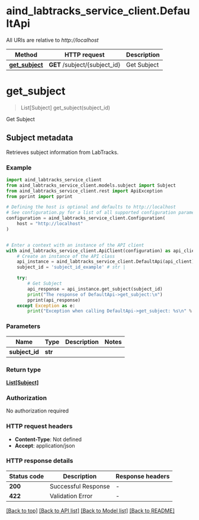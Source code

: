 # aind_labtracks_service_client.DefaultApi

All URIs are relative to *http://localhost*

Method | HTTP request | Description
------------- | ------------- | -------------
[**get_subject**](DefaultApi.md#get_subject) | **GET** /subject/{subject_id} | Get Subject


# **get_subject**
> List[Subject] get_subject(subject_id)

Get Subject

## Subject metadata
Retrieves subject information from LabTracks.

### Example


```python
import aind_labtracks_service_client
from aind_labtracks_service_client.models.subject import Subject
from aind_labtracks_service_client.rest import ApiException
from pprint import pprint

# Defining the host is optional and defaults to http://localhost
# See configuration.py for a list of all supported configuration parameters.
configuration = aind_labtracks_service_client.Configuration(
    host = "http://localhost"
)


# Enter a context with an instance of the API client
with aind_labtracks_service_client.ApiClient(configuration) as api_client:
    # Create an instance of the API class
    api_instance = aind_labtracks_service_client.DefaultApi(api_client)
    subject_id = 'subject_id_example' # str | 

    try:
        # Get Subject
        api_response = api_instance.get_subject(subject_id)
        print("The response of DefaultApi->get_subject:\n")
        pprint(api_response)
    except Exception as e:
        print("Exception when calling DefaultApi->get_subject: %s\n" % e)
```



### Parameters


Name | Type | Description  | Notes
------------- | ------------- | ------------- | -------------
 **subject_id** | **str**|  | 

### Return type

[**List[Subject]**](Subject.md)

### Authorization

No authorization required

### HTTP request headers

 - **Content-Type**: Not defined
 - **Accept**: application/json

### HTTP response details

| Status code | Description | Response headers |
|-------------|-------------|------------------|
**200** | Successful Response |  -  |
**422** | Validation Error |  -  |

[[Back to top]](#) [[Back to API list]](../README.md#documentation-for-api-endpoints) [[Back to Model list]](../README.md#documentation-for-models) [[Back to README]](../README.md)

